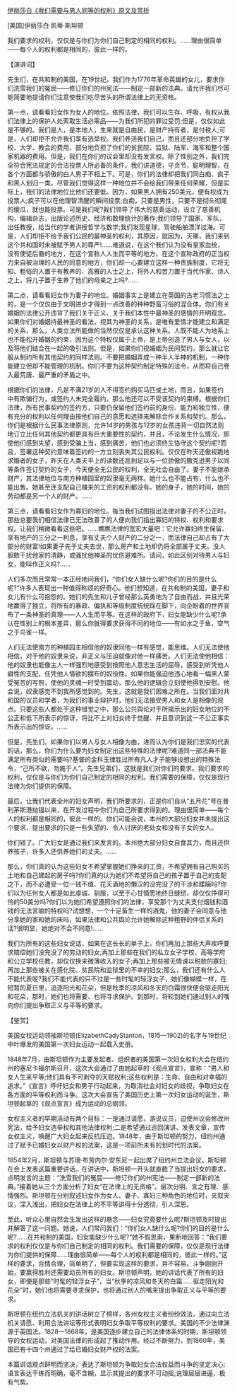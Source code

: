 [伊丽莎白《我们需要与男人同等的权利》原文及赏析](https://www.vrrw.net/wx/14549.html)

[美国]伊丽莎白·凯蒂·斯坦顿

我们要求的权利，仅仅是与你们为你们自己制定的相同的权利。……理由很简单——每个人的权利都是相同的，彼此一样的。

【演讲词】

先生们，在共和制的美国，在19世纪，我们作为1776年革命英雄的女儿，要求你们洗雪我们的冤屈——修订你们的州宪法——制定一部新的法典。请允许我们尽可能简要地提请你们注意使我们吃尽苦头的所谓法律上的无资格。

第一点，请看看妇女作为女人的地位。依照法律，我们可以生存、呼吸，有权从我们法律上的保护人处索取生活必需品——为我们所犯的罪过受罚;但是，仅仅如此是不够的。我们是人，是本地人，生来就是自由民，是财产持有者，是付税人;可是，人们却拒不允许我们享有选举权。我们养活我们自己，而且还部分地负担了学校、大学、教会的费用，部分地负担了你们的贫民院、监狱、陆军、海军和整个国家机器的费用。但是，我们在你们的议会里却没有发言权。除了性别之外，我们完全符合宪法规定的合法投票人所必备的条件。我们讲道德，守贞节，聪明理智，在各个方面都与骄傲的白人男子不相上下。可是，你们的法律却把我们同白痴、疯子和黑人划归一类。尽管我们觉得这样一种地位并不会给我们带来任何荣耀，但是实际上，我们的法律地位比他们还要低。因为，如果黑人拥有250美元，便有权成为投票人;疯子可以在他理智清醒的瞬间投票;白痴，只要是男性，只要不是彻头彻尾的傻瓜，就也能投票。可是我们呢?我们领导了伟大的慈善运动，设立了慈善机构，编辑杂志，出版论述历史、经济和数理统计的著作;我们领导了国家、军队，出任教授，给当代的学者讲授哲学与数学;我们发现星球，驾驶船舶漂洋过海。可是，人们却拒不给予我们公民的最神圣的权利，其原因，就因为，天哪，我们来到这个共和国时未被赋予男人的尊严!……难道说，在这个我们认为没有皇家血统，没有使徒后裔的地方，在这个宣称人人生而平等的地方，在这个宣称政府的正当权力来自被治理的人民的同意的地方，你们却一心要建立这样一种贵族制度，它将无知、粗俗的人置于有教养的、高雅的人士之上，将外人和苦力置于当代作家、诗人之上，将儿子置于生养了他们的母亲之上吗?……

第二点，请看看妇女作为妻子的地位。婚姻事实上是建立在英国的古老习惯法之上的，是一个仅仅由于文明进步才得到一点改善的种种野蛮习俗的混合体。你们有关婚姻的法律公开违背了我们关于正义、关于我们本性中最神圣的感情的开明观念。如果你们对婚姻持最神圣的看法，视其为神圣的关系，是唯有爱情才能建立和满足的关系，那么，人类立法所能做的当然仅仅是承认这种关系。人既不能人为地系上也不能松开婚姻的约束，因为这个特权仅属于上帝，是上帝创造了男人与女人，以及将他们结合在一起的吸引法则。但是，如果你们视婚姻为民间契约，那么就让它服从制约所有其他契约的同样法则。不要把婚姻弄成一种半人半神的机制，一种你能建立但却不能管理的机制。你们不要为这种契约制定特殊的法令，从而将自己卷入最荒唐、最严重的矛盾之中。



根据你们的法律，凡是不满21岁的人不得签约购买马匹或土地，而且，如果签约中有欺骗行为，或签约人未完全履约，那么他还可以不受该契约的束缚。根据你们法律，所有民事契约的签约方，只要仍保留他们签约前的身份、能力和独立性，便有充分的权利以任何理由按他们自己的意愿和选择来解除合作关系和契约。那么，你们是根据什么民事法律原则，允许14岁的男孩与12岁的女孩违背一切自然法则地订立比任何其他契约都更具有巨大重要性的契约，并且，不论发生什么情况，即使他们感到失望，感到受骗上当，感到痛苦，他们也必须终生恪守这个契约呢?而且，签署这种契约意味着签约的一方立刻丧失其公民权利。仅仅在昨天还傲视跪地求婚者的女子，昨天在人类天平上的读数还高到足以与一位骄傲的撒克逊男子以同等条件签订契约的女子，今天便全无公民的权利，全无社会自由了。妻子不能继承财产，其法律地位与南方种植园里的奴隶毫无两样。她什么也不能占有，什么也不能出售。她甚至连支配自己赚来的工资的权利都没有。她的身子，她的时间，她的劳动都是另一个人的财产。……

第三点，请看看妇女作为寡妇的地位。每当我们试图指出法律对妻子的不公正时，那些总要我们相信法律已无法改善了的人便向我们指出寡妇的特权、权利和要求权。让我们稍微看看这些吧。……瞧瞧法律的宽宏大量吧：它允许寡妇终生保留、享有地产的三分之一利息，享有丈夫个人财产的二分之一，而法律自己却占有了大部分的财富!如果妻子先于丈夫去世，那么房产和土地却仍将全部属于丈夫。没人胆敢干扰他家的清静，或骚扰他神圣的忧伤避难所。请问，如此区别对待男人与妇女，能叫作正义吗?……

人们多次而且常常一本正经地问我们，“你们女人缺什么呢?你们的目的是什么呢?”许多人表现出一种值得称颂的好奇心。他们想知道，在共和制的美国，妻子和女儿有什么可抱怨的。她们的先生和儿子曾经那么英勇地为了自由而战，并且光荣地赢得了独立，将所有的暴政、偏执和等级制度统统踩在脚下，向企盼着的世界宣布了一条神圣的真理——人人生而平等。在这样的政府下，妇女能缺少什么呢?承认在性别上的根本差异，那么你就得要求获得不同的地位——有如水之于鱼，空气之于鸟雀一样。

人们无法使南方的种植园主相信他的奴隶同他一样有感觉，能思维。人们无法使他相信，对于他的奴隶来说，非正义与压迫就像对他一样痛苦。人们无法使他相信：他的奴隶也能像主人一样强烈地感受到按照他人意志生活的屈辱，感受到听凭他人癖性的支配，任凭他人情欲的摆布的奴役性。如果你能强迫他违心地看一幅黑人蒙受冤苦的写照，使他的灵魂一时受到震动，那么他的逻辑会立刻使他得到安慰。他会说，奴隶感觉不到我所感觉到的。先生，这就是我们困难之所在。当我们面对共和国的议员和学者，为我们的事业辩护时，他们无法接受男人和女人是相像的观点。只要这些人都处于这种错觉之中，那么公共舆论对于所揭示出的妇女地位的不公正和低下所表示的惊讶，将比不上对妇女终于觉醒、并且意识到这一不公正事实所表示出的惊讶。……

但是，先生们，如果你们以男人与女人相像为由，进而认为你们是我们忠实的代表的话，那么，你们为什么要为妇女制定出这些特殊的法律呢?难道同一部法典不能满足所有类似的需要吗?基督的金科玉律胜过所有凡人才子能够设想出的特殊法令，“己所不欲，勿施于人”。先生兄弟们，这就是我们对你们的要求。我们要求的权利，仅仅是与你们为你们自己制定的相同的权利。我们需要的保障，仅仅是现行法律为你们提供的保障。

最后，让我们代表全州的妇女声明，我们所要求的，正是你们自从“五月花”号在普利茅斯港抛锚以来，在开发过程中你们为自己所要求得到的。理由很简单——每个人的权利都是相同的，彼此一样的。你们可能会说，本州的大部分妇女并未提出这个要求，提出要求的只是一些失望的、令人讨厌的老处女和没有子女的女人。

你们错了。广大妇女是通过我们来发言的。本州绝大部分妇女自食其力，而且还供养孩子，许多人还供养她们的丈夫。……

那么，你们真的认为这些妇女不希望掌握她们挣来的工资，不希望拥有自己购买的土地和自己建起的房子吗?你们真的认为她们不希望将自己的孩子置于自己的支配之下，而不必遭受一位一钱不值、花天酒地的懒汉的没完没了的干涉和蹂躏吗?你们以为任何女人都是如此虔诚、驯服，以至于心甘情愿地终日缝纫，却仅仅挣得可怜的50美分吗?你们以为她们希望遵照你们的法律，享受那个为丈夫支付烟钱和酒钱的无法言喻的特权吗?试想想，一个十足畜生一样的酒鬼，他的妻子会同意与他分享她的家和她的床吗，如果法律和公共舆论允许她解除这种粗野的伴侣关系的话?很明显，她绝对不会不同意!……

我们为所有的这些妇女说话，如果在这长长的单子上，你们再加上那些大声疾呼要求赔偿她们没完没了的劳动的妇女;再加上那些在我们的私立女子学校、高等学府和公立学校任教，却仅仅换来微薄收入的女子;再加上那些被无情课以税款的寡妇;再加上那些被关在感化院、贫民院和监狱里的不幸的妇女;那么，我们还有什么人不能代表呢?我们不能代表的只不过是一些时髦的轻浮女子，她们像蝴蝶一样，在短暂的夏日里，追逐阳光和花朵，但是秋季的凉风和冬天的白霜很快便会驱走阳光和花朵，那时，她们也将需要、也将寻求保护。到那时，将轮到她们通过别人的嘴向你们提出争取正义与平等的要求。

【鉴赏】

美国女权运动领袖斯坦顿(ElizabethCadyStanton，1815—1902)的名字与19世纪中叶爆发的美国第一次妇女运动一起载入史册。

1848年7月，由斯坦顿作为主要发起者、组织者的美国第一次妇女权利大会在纽约州的塞尼卡福尔斯召开，这次大会通过了由她起草的《观点宣言》，宣称：“男人和女人生来平等;他们具有不可剥夺的天赋权利;这些权利是：生命、自由和对幸福的追求。”《宣言》呼吁妇女和男子行动起来，为取消社会对妇女的歧视，争取妇女在各方面的平等权利而斗争。这次大会宣告了美国历史上第一次妇女运动的诞生，斯坦顿起草的《观点宣言》成为运动的总纲领。

女权主义者的早期活动有两个目标：一是通过请愿，游说议员，迫使州议会修改州宪法，给予妇女选举权和其他法律权利;二是希望通过巡回演讲、发表文章，宣传女权主义，唤醒广大妇女起来反抗压迫。1848年，由于斯坦顿的努力，纽约州通过了赋予已婚妇女以财产权的法案，这是一项前所未有的划时代的法案。

1854年2月，斯坦顿与苏珊·布劳内尔·安东尼一起出席了纽约州立法会议。斯坦顿在会上发表这篇重要讲话。在讲话中，斯坦顿一开头就直截了当提出妇女的要求，点明发言的主题：“洗雪我们的冤屈——修订你们的州宪法——制定一部新的法典。”接着她从三个方面分析了妇女“在法律上的无资格”。层次分明、言之有理、感情强烈。斯坦顿在分别叙述妇女作为女人、妻子、寡妇三种角色的地位时，夹叙夹议，深入浅出，把妇女在法律上的不平等讲得十分透彻，引人深思。

至此，听众心里自然会生发出这样的悬念——妇女究竟要什么呢?斯坦顿及时提出并解答了这一问题。她说，人们常问我们：“你们女人缺什么呢?你们的目的是什么呢?……在共和制的美国，妇女能缺少什么呢?”她不假思索，果断地回答：“我们要求的权利仅仅是与你们自己制定的相同的权利。我们需要的保障，仅仅是现行法律为你们提供的保障……理由很简单——每个人的权利都是相同的，彼此一样的。”这样的要求，合情合理，简单明了，但要实现这样的要求，并不容易。斗争刚刚开始，要赢得胜利还需要动员所有的妇女。斯坦顿声明，她的讲话代表了所有的妇女，即便是那些“时髦的轻浮女子”，当“秋季的凉风和冬天的白霜……驱走阳光和花朵”时，她们也将需要寻求保护，也将通过别人的嘴来提出争取正义与平等的要求。

斯坦顿在纽约立法机关的讲话树立了榜样，各州女权主义者纷纷效法，通过向立法机关请愿、利用合法讲坛等形式表明妇女争取平等权利的要求。美国的不少法律渊源于英国法。1828—1868年，是美国逐步建立自己的法律体系的时期，斯坦顿领导的女权运动，对美国法律的形成起了推动作用。经过不断努力，到1860年，美国已有十四个州通过了给已婚妇女财产权的法案。

本篇讲话观点鲜明而坚决，表达了斯坦顿为争取妇女合法权益而斗争的坚定决心;语言表达干练而明确，毫不含糊，显示其提出的要求不可动摇;说理层层进逼，极有气势。


